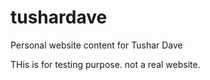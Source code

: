 # tushardave
Personal website content for Tushar Dave

THis is for testing purpose. not a real website.
